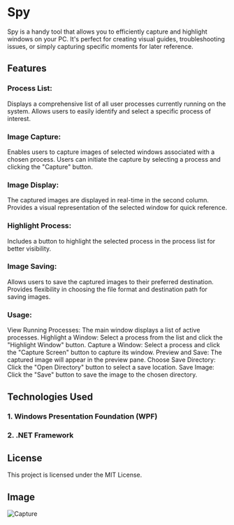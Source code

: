 #  Spy

Spy is a handy tool that allows you to efficiently capture and highlight windows on your PC. It's perfect for creating visual guides, troubleshooting issues, or simply capturing specific moments for later reference.


## Features

### Process List:

Displays a comprehensive list of all user processes currently running on the system.
Allows users to easily identify and select a specific process of interest.

### Image Capture:

Enables users to capture images of selected windows associated with a chosen process.
Users can initiate the capture by selecting a process and clicking the "Capture" button.

### Image Display:

The captured images are displayed in real-time in the second column.
Provides a visual representation of the selected window for quick reference.

### Highlight Process:

Includes a button to highlight the selected process in the process list for better visibility.

### Image Saving:

Allows users to save the captured images to their preferred destination.
Provides flexibility in choosing the file format and destination path for saving images.


### Usage:

View Running Processes: The main window displays a list of active processes.
Highlight a Window: Select a process from the list and click the "Highlight Window" button.
Capture a Window: Select a process and click the "Capture Screen" button to capture its window.
Preview and Save: The captured image will appear in the preview pane.
Choose Save Directory: Click the "Open Directory" button to select a save location.
Save Image: Click the "Save" button to save the image to the chosen directory.

## Technologies Used
### 1. Windows Presentation Foundation (WPF)
### 2. .NET Framework

## License
This project is licensed under the MIT License.

## Image
![Capture](https://github.com/NitishKumar078/Spy/assets/101443757/74f9064a-8621-43f0-b416-dd05ef529597)

